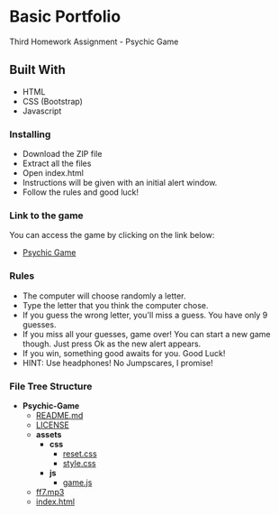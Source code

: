 
# Basic Portfolio

Third Homework Assignment - Psychic Game

## Built With

* HTML
* CSS (Bootstrap)
* Javascript

### Installing

* Download the ZIP file
* Extract all the files
* Open index.html
* Instructions will be given with an initial alert window.
* Follow the rules and good luck!

### Link to the game

You can access the game by clicking on the link below:

* [Psychic Game](https://gustavogibo.github.io/Psychic-Game/)

### Rules

* The computer will choose randomly a letter.
* Type the letter that you think the computer chose.
* If you guess the wrong letter, you'll miss a guess. You have only 9 guesses.
* If you miss all your guesses, game over! You can start a new game though. Just press Ok as the new alert appears.
* If you win, something good awaits for you. Good Luck!
* HINT: Use headphones! No Jumpscares, I promise!

### File Tree Structure

- __Psychic-Game__
  - [README.md](Psychic-Game/README.md)
  - [LICENSE](Psychic-Game/LICENSE)
  - __assets__
    - __css__
      - [reset.css](Psychic-Game/assets/css/reset.css)
      - [style.css](Psychic-Game/assets/css/style.css)
    - __js__
      - [game.js](Psychic-Game/assets/js/game.js)
  - [ff7.mp3](Psychic-Game/ff7.mp3)
  - [index.html](Psychic-Game/index.html)

